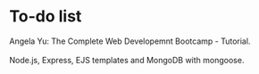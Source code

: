 # To-do list
Angela Yu: The Complete Web Developemnt Bootcamp - Tutorial.
<br><br>
Node.js, Express, EJS templates and MongoDB with mongoose.
